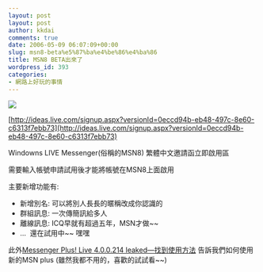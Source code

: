 ```yaml
---
layout: post
layout: post
author: kkdai
comments: true
date: 2006-05-09 06:07:09+00:00
slug: msn8-beta%e5%87%ba%e4%be%86%e4%ba%86
title: MSN8 BETA出來了
wordpress_id: 393
categories:
- 網路上好玩的事情
---
```


![](http://ideas.live.com/images/title.jpg)

[http://ideas.live.com/signup.aspx?versionId=0eccd94b-eb48-497c-8e60-c6313f7ebb73](http://ideas.live.com/signup.aspx?versionId=0eccd94b-eb48-497c-8e60-c6313f7ebb73)

Windowns LIVE Messenger(俗稱的MSN8) 繁體中文邀請函立即啟用區

需要輸入帳號申請試用後才能將帳號在MSN8上面啟用

主要新增功能有:

  * 新增別名: 可以將別人長長的暱稱改成你認識的
  * 群組訊息: 一次傳簡訊給多人
  * 離線訊息: ICQ早就有超過五年，MSN才做~~
  * ...  還在試用中~~ 嘿嘿

此外[Messenger Plus! Live 4.0.0.214 leaked—找到使用方法](http://spaces.msn.com/michsun/blog/cns!DB3E67A17268A540!5415.entry) 告訴我們如何使用新的MSN plus (雖然我都不用的，喜歡的試試看~~)
